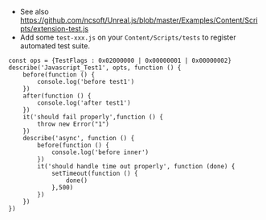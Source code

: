 * See also https://github.com/ncsoft/Unreal.js/blob/master/Examples/Content/Scripts/extension-test.js
* Add some `test-xxx.js` on your `Content/Scripts/tests` to register automated test suite.

```
const ops = {TestFlags : 0x02000000 | 0x00000001 | 0x00000002}
describe('Javascript_Test1', opts, function () {
    before(function () {
        console.log('before test1')
    })
    after(function () {
        console.log('after test1')
    })
    it('should fail properly',function () {
        throw new Error("1")
    })
    describe('async', function () {
        before(function () {
            console.log('before inner')
        }) 
        it('should handle time out properly', function (done) {
            setTimeout(function () {
                done()
            },500)            
        })
    }) 
}) 
```

